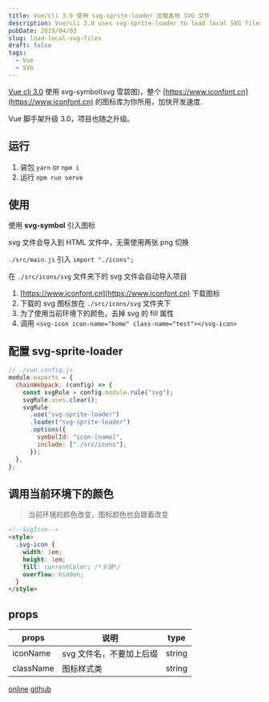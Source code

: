 ```yaml
---
title: Vue/cli 3.0 使用 svg-sprite-loader 加载本地 SVG 文件
description: Vue/cli 3.0 uses svg-sprite-loader to load local SVG files
pubDate: 2019/04/03
slug: load-local-svg-files
draft: false
tags:
  - Vue
  - SVG
---
```


[Vue cli 3.0](https://cli.vuejs.org/) 使用 svg-symbol(svg 雪碧图)，整个 [https://www.iconfont.cn](https://www.iconfont.cn) 的图标库为你所用，加快开发速度.

Vue 脚手架升级 3.0，项目也随之升级。

## 运行

1. 装包 `yarn` or `npm i`
2. 运行 `npm run serve`

## 使用

使用 **svg-symbol** 引入图标

svg 文件会导入到 HTML 文件中，无需使用两张 png 切换

`./src/main.js` 引入 `import "./icons";`

在 `./src/icons/svg` 文件夹下的 svg 文件会自动导入项目

1. [https://www.iconfont.cn](https://www.iconfont.cn) 下载图标
2. 下载的 svg 图标放在 `./src/icons/svg` 文件夹下
3. 为了使用当前环境下的颜色，去掉 svg 的 fill 属性
4. 调用 `<svg-icon icon-name="home" class-name="test"></svg-icon>`

## 配置 **svg-sprite-loader**

```js
// ./vue.config.js
module.exports = {
  chainWebpack: (config) => {
    const svgRule = config.module.rule("svg");
    svgRule.uses.clear();
    svgRule
      .use("svg-sprite-loader")
      .loader("svg-sprite-loader")
      .options({
        symbolId: "icon-[name]",
        include: ["./src/icons"],
      });
  },
};
```

## 调用当前环境下的颜色

> 当前环境的颜色改变，图标颜色也会跟着改变

```html
<!--SvgIcon-->
<style>
  .svg-icon {
    width: 1em;
    height: 1em;
    fill: currentColor; /*关键*/
    overflow: hidden;
  }
</style>
```

## props

| props     | 说明                     | type   |
| --------- | ------------------------ | ------ |
| iconName  | svg 文件名，不要加上后缀 | string |
| className | 图标样式类               | string |

[online](https://nusr.github.io/vue-svg/dist)
[github](https://github.com/nusr/vuecli3.0-svg)
